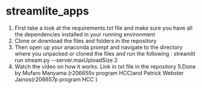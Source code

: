 # streamlite_apps
1. First take a look at the requirements.txt file and make sure you have all the dependencies installed in your running environment
2. Clone or download the files and folders in the repository
3. Then open up your anaconda prompt and navigate to the directory where you unpacked or cloned the files and run the following :
streamlit run stream.py --server.maxUploadSize 2
4. Watch the video on how it works. Link in txt file in the repository
5.Done by Mufaro Manyama (r206655v program HCC)and Patrick  Webster Jainos(r206657p program HCC )
